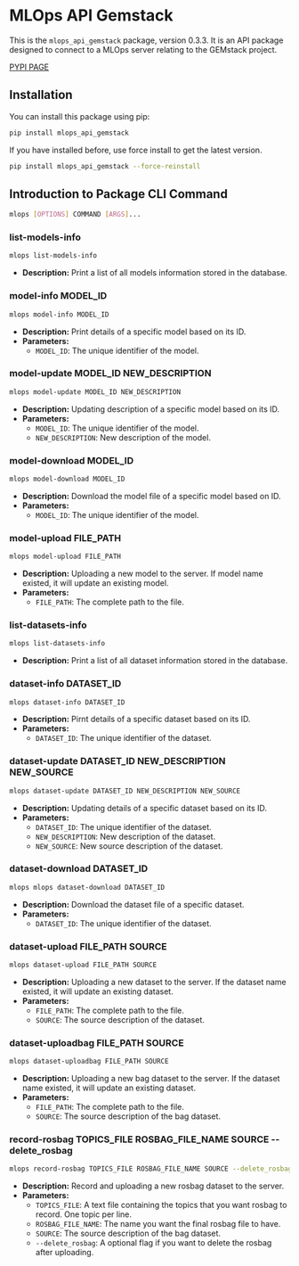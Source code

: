 # MLOps API Gemstack

This is the `mlops_api_gemstack` package, version 0.3.3. It is an API package designed to connect to a MLOps server relating to the GEMstack project.

[PYPI PAGE](https://pypi.org/project/mlops-api-gemstack/)

## Installation

You can install this package using pip:

```bash
pip install mlops_api_gemstack
```

If you have installed before, use force install to get the latest version.

```bash
pip install mlops_api_gemstack --force-reinstall
```

## Introduction to Package CLI Command

```bash
mlops [OPTIONS] COMMAND [ARGS]...
```

### list-models-info
```bash
mlops list-models-info
```
- **Description:** Print a list of all models information stored in the database.

### model-info MODEL_ID
```bash
mlops model-info MODEL_ID
```
- **Description:** Print details of a specific model based on its ID.
- **Parameters:** 
  - `MODEL_ID`: The unique identifier of the model.

### model-update MODEL_ID NEW_DESCRIPTION
```bash
mlops model-update MODEL_ID NEW_DESCRIPTION
```
- **Description:** Updating description of a specific model based on its ID.
- **Parameters:** 
  - `MODEL_ID`: The unique identifier of the model.
  - `NEW_DESCRIPTION`: New description of the model.

### model-download MODEL_ID
```bash
mlops model-download MODEL_ID
```
- **Description:** Download the model file of a specific model based on ID.
- **Parameters:** 
  - `MODEL_ID`: The unique identifier of the model.

### model-upload FILE_PATH
```bash
mlops model-upload FILE_PATH
```
- **Description:** Uploading a new model to the server. If model name existed, it will update an existing model. 
- **Parameters:** 
  - `FILE_PATH`: The complete path to the file.

### list-datasets-info
```bash
mlops list-datasets-info
```
- **Description:** Print a list of all dataset information stored in the database.

### dataset-info DATASET_ID
```bash
mlops dataset-info DATASET_ID
```
- **Description:** Pirnt details of a specific dataset based on its ID.
- **Parameters:** 
  - `DATASET_ID`: The unique identifier of the dataset.

### dataset-update DATASET_ID NEW_DESCRIPTION NEW_SOURCE
```bash
mlops dataset-update DATASET_ID NEW_DESCRIPTION NEW_SOURCE
```
- **Description:** Updating details of a specific dataset based on its ID.
- **Parameters:** 
  - `DATASET_ID`: The unique identifier of the dataset.
  - `NEW_DESCRIPTION`: New description of the dataset.
  - `NEW_SOURCE`: New source description of the dataset.

### dataset-download DATASET_ID
```bash
mlops mlops dataset-download DATASET_ID
```
- **Description:** Download the dataset file of a specific dataset.
- **Parameters:** 
  - `DATASET_ID`: The unique identifier of the dataset.

### dataset-upload FILE_PATH SOURCE
```bash
mlops dataset-upload FILE_PATH SOURCE
```
- **Description:** Uploading a new dataset to the server. If the dataset name existed, it will update an existing dataset.
- **Parameters:** 
  - `FILE_PATH`: The complete path to the file.
  - `SOURCE`: The source description of the dataset.

### dataset-uploadbag FILE_PATH SOURCE
```bash
mlops dataset-uploadbag FILE_PATH SOURCE
```
- **Description:** Uploading a new bag dataset to the server. If the dataset name existed, it will update an existing dataset.
- **Parameters:** 
  - `FILE_PATH`: The complete path to the file.
  - `SOURCE`: The source description of the bag dataset.

### record-rosbag TOPICS_FILE ROSBAG_FILE_NAME SOURCE --delete_rosbag
```bash
mlops record-rosbag TOPICS_FILE ROSBAG_FILE_NAME SOURCE --delete_rosbag
```
- **Description:** Record and uploading a new rosbag dataset to the server.
- **Parameters:** 
  - `TOPICS_FILE`: A text file containing the topics that you want rosbag to record. One topic per line.
  - `ROSBAG_FILE_NAME`: The name you want the final rosbag file to have.
  - `SOURCE`: The source description of the bag dataset.
  - `--delete_rosbag`: A optional flag if you want to delete the rosbag after uploading.
